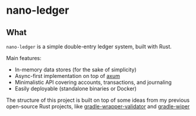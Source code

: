 # nano-ledger

## What

`nano-ledger` is a simple double-entry ledger system, built with Rust.

Main features:

- In-memory data stores (for the sake of simplicity)
- Async-first implementation on top of [axum](https://github.com/tokio-rs/axum)
- Minimalistic API covering accounts, transactions, and journaling
- Easily deployable (standalone binaries or Docker)

The structure of this project is built on top of some ideas from my previous open-source
Rust projects, like
[gradle-wrapper-validator](https://github.com/dotanuki-labs/gradle-wrapper-validator)
and
[gradle-wiper](https://github.com/dotanuki-labs/gradle-wiper)

